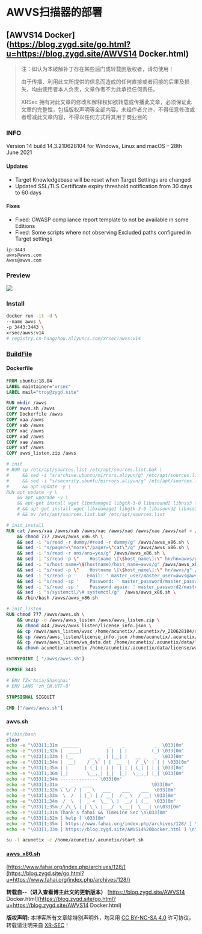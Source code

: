 # AWVS扫描器的部署


## [AWVS14 Docker](https://blog.zygd.site/go.html?u=https://blog.zygd.site/AWVS14 Docker.html)

> 注：如认为本破解补丁存在某些后门或转载删版权者，请勿使用！
>
> 由于传播、利用此文所提供的信息而造成的任何直接或者间接的后果及损失，均由使用者本人负责，文章作者不为此承担任何责任。
>
> XRSec 拥有对此文章的修改和解释权如欲转载或传播此文章，必须保证此文章的完整性，包括版权声明等全部内容。未经作者允许，不得任意修改或者增减此文章内容，不得以任何方式将其用于商业目的

### INFO

Version 14 build 14.3.210628104 for Windows, Linux and macOS – 28th June 2021

#### Updates

- Target Knowledgebase will be reset when Target Settings are changed
- Updated SSL/TLS Certificate expiry threshold notification from 30 days to 60 days

#### Fixes

- Fixed: OWASP compliance report template to not be available in some Editions
- Fixed: Some scripts where not observing Excluded paths configured in Target settings

```
ip:3443
awvs@awvs.com
Awvs@awvs.com
```

### Preview

![](20210505201037686297.png)

### Install

```bash
docker run -it -d \
--name awvs \
-p 3443:3443 \
xrsec/awvs:v14
# registry.cn-hangzhou.aliyuncs.com/xrsec/awvs:v14
```

### [BuildFile](https://blog.zygd.site/go.html?u=https://github.com/XRSec/AWVS14-Docker)

#### Dockerfile

```dockerfile
FROM ubuntu:18.04
LABEL maintainer="xrsec"
LABEL mail="troy@zygd.site"

RUN mkdir /awvs
COPY awvs.sh /awvs
COPY Dockerfile /awvs
COPY xaa /awvs
COPY xab /awvs
COPY xac /awvs
COPY xad /awvs
COPY xae /awvs
COPY xaf /awvs
COPY awvs_listen.zip /awvs

# init
# RUN cp /etc/apt/sources.list /etc/apt/sources.list.bak \
#     && sed -i "s/archive.ubuntu/mirrors.aliyun/g" /etc/apt/sources.list \
#     && sed -i "s/security.ubuntu/mirrors.aliyun/g" /etc/apt/sources.list \
#     && apt update -y \
RUN apt update -y \
    && apt upgrade -y \
    && apt-get install wget libxdamage1 libgtk-3-0 libasound2 libnss3 libxss1 libx11-xcb-dev sudo libgbm-dev curl ncurses-bin unzip -y
    # && apt-get install wget libxdamage1 libgtk-3-0 libasound2 libnss3 libxss1 libx11-xcb-dev sudo libgbm-dev curl ncurses-bin unzip -y \
    # && mv /etc/apt/sources.list.bak /etc/apt/sources.list

# init_install
RUN cat /awvs/xaa /awvs/xab /awvs/xac /awvs/xad /awvs/xae /awvs/xaf > /awvs/awvs_x86.sh \
    && chmod 777 /awvs/awvs_x86.sh \
    && sed -i "s/read -r dummy/#read -r dummy/g" /awvs/awvs_x86.sh \
    && sed -i "s/pager=\"more\"/pager=\"cat\"/g" /awvs/awvs_x86.sh \
    && sed -i "s/read -r ans/ans=yes/g" /awvs/awvs_x86.sh \
    && sed -i "s/read -p \"    Hostname \[\$host_name\]:\" hn/hn=awvs/g" /awvs/awvs_x86.sh \
    && sed -i "s/host_name=\$(hostname)/host_name=awvs/g" /awvs/awvs_x86.sh \
    && sed -i "s/read -p \"    Hostname \[\$host_name\]:\" hn/awvs/g" /awvs/awvs_x86.sh \
    && sed -i "s/read -p '    Email: ' master_user/master_user=awvs@awvs.com/g" /awvs/awvs_x86.sh \
    && sed -i "s/read -sp '    Password: ' master_password/master_password=Awvs@awvs.com/g" /awvs/awvs_x86.sh \
    && sed -i "s/read -sp '    Password again: ' master_password2/master_password2=Awvs@awvs.com/g" /awvs/awvs_x86.sh \
    && sed -i "s/systemctl/\# systemctl/g"  /awvs/awvs_x86.sh \
    && /bin/bash /awvs/awvs_x86.sh

# init_listen
RUN chmod 777 /awvs/awvs.sh \
    && unzip -d /awvs/awvs_listen /awvs/awvs_listen.zip \
    && chmod 444 /awvs/awvs_listen/license_info.json \
    && cp /awvs/awvs_listen/wvsc /home/acunetix/.acunetix/v_210628104/scanner/ \
    && cp /awvs/awvs_listen/license_info.json /home/acunetix/.acunetix/data/license/ \
    && cp /awvs/awvs_listen/wa_data.dat /home/acunetix/.acunetix/data/license/ \
    && chown acunetix:acunetix /home/acunetix/.acunetix/data/license/wa_data.dat

ENTRYPOINT [ "/awvs/awvs.sh"]

EXPOSE 3443

# ENV TZ='Asia/Shanghai'
# ENV LANG 'zh_CN.UTF-8'

STOPSIGNAL SIGQUIT

CMD ["/awvs/awvs.sh"]
```

#### awvs.sh

```bash
#!/bin/bash
clear
echo -e "\033[1;31m  ______           _    _           _  \033[0m"
echo -e "\033[1;32m |  ____|         | |  | |         (_) \033[0m"
echo -e "\033[1;33m | |__      __ _  | |__| |   __ _   _  \033[0m"
echo -e "\033[1;34m |  __|    / _\` | |  __  |  / _\` | | | \033[0m"
echo -e "\033[1;35m | |      | (_| | | |  | | | (_| | | | \033[0m"
echo -e "\033[1;36m |_|       \__,_| |_|  |_|  \__,_| |_| \033[0m"                                
echo -e "\033[1;34m -------------- \033[0m"                           
echo -e "\033[1;31m __  __  ____                      \033[0m"
echo -e "\033[1;32m \ \/ / |  _ \   ___    ___    ___  \033[0m"
echo -e "\033[1;33m  \  /  | |_) | / __|  / _ \  / __| \033[0m"
echo -e "\033[1;34m  /  \  |  _ <  \__ \ |  __/ | (__  \033[0m"
echo -e "\033[1;35m /_/\_\ |_| \_\ |___/  \___|  \___| \n\033[0m"
echo -e "\033[1;31m Thank's fahai && TimeLine Sec \n\033[0m"
echo -e "\033[1;32m [ help ] \033[0m"
echo -e "\033[1;35m [ https://www.fahai.org/index.php/archives/128/ ] \033[0m"
echo -e "\033[1;33m [ https://blog.zygd.site/AWVS14%20Docker.html ] \n\033[0m"

su -l acunetix -c /home/acunetix/.acunetix/start.sh
```

#### [awvs_x86.sh](https://blog.zygd.site/go.html?u=https://www.fahai.org/index.php/archives/128/)

[https://www.fahai.org/index.php/archives/128/](https://blog.zygd.site/go.html?u=https://www.fahai.org/index.php/archives/128/)



**转载自--（进入查看博主此文的更新版本）** [https://blog.zygd.site/AWVS14 Docker.html](https://blog.zygd.site/go.html?u=https://blog.zygd.site/AWVS14 Docker.html)

**版权声明:** 本博客所有文章除特别声明外，均采用 [CC BY-NC-SA 4.0](https://blog.zygd.site/go.html?u=https://creativecommons.org/licenses/by-nc-sa/4.0/) 许可协议。转载请注明来自 [XR-SEC](https://blog.zygd.site/go.html?u=https://blog.zygd.site)！
